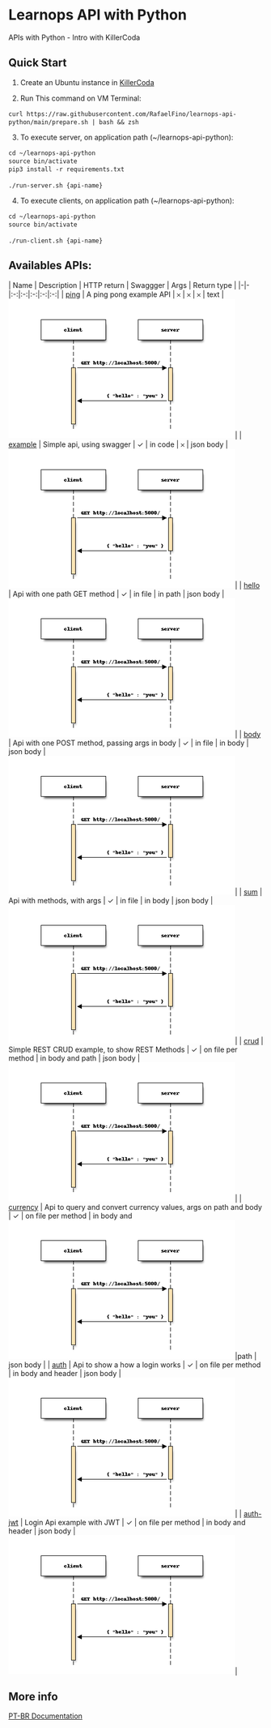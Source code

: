 # Learnops API with Python
APIs with Python - Intro with KillerCoda

## Quick Start
1. Create an Ubuntu instance in [KillerCoda](https://killercoda.com/playgrounds/scenario/ubuntu)

2. Run This command on VM Terminal:
```
curl https://raw.githubusercontent.com/RafaelFino/learnops-api-python/main/prepare.sh | bash && zsh
```

3. To execute server, on application path (~/learnops-api-python):
```
cd ~/learnops-api-python
source bin/activate
pip3 install -r requirements.txt

./run-server.sh {api-name}
```

4. To execute clients, on application path (~/learnops-api-python):
```
cd ~/learnops-api-python
source bin/activate

./run-client.sh {api-name}
```

## Availables APIs:
| Name | Description | HTTP return | Swaggger | Args | Return type |
|-|-|:-:|:-:|:-:|:-:|:-:| 
| [ping](https://github.com/RafaelFino/learnops-api-python/tree/main/app/ping) | A ping pong example API | &#x10102; | &#x10102; | &#x10102; | text | ![ping](https://github.com/RafaelFino/learnops-api-python/raw/main/doc/images/ping.png)|
| [example](https://github.com/RafaelFino/learnops-api-python/tree/main/app/example) | Simple api, using swagger | &#x2713; | in code | &#x10102; | json body | ![ping](https://github.com/RafaelFino/learnops-api-python/raw/main/doc/images/ping.png)|
| [hello](https://github.com/RafaelFino/learnops-api-python/tree/main/app/hello) | Api with one path GET method | &#x2713; | in file | in path | json body | ![ping](https://github.com/RafaelFino/learnops-api-python/raw/main/doc/images/ping.png)|
| [body](https://github.com/RafaelFino/learnops-api-python/tree/main/app/body) | Api with one POST method, passing args in body | &#x2713; | in file | in body | json body | ![ping](https://github.com/RafaelFino/learnops-api-python/raw/main/doc/images/ping.png)|
| [sum](https://github.com/RafaelFino/learnops-api-python/tree/main/app/sum) | Api with methods, with args | &#x2713; | in file | in body | json body | ![ping](https://github.com/RafaelFino/learnops-api-python/raw/main/doc/images/ping.png)|
| [crud](https://github.com/RafaelFino/learnops-api-python/tree/main/app/crud) | Simple REST CRUD example, to show REST Methods | &#x2713; | on file per method | in body and path | json body | ![ping](https://github.com/RafaelFino/learnops-api-python/raw/main/doc/images/ping.png)|
| [currency](https://github.com/RafaelFino/learnops-api-python/tree/main/app/currency) | Api to query and convert currency values, args on path and body | &#x2713; | on file per method | in body and  ![ping](https://github.com/RafaelFino/learnops-api-python/raw/main/doc/images/ping.png)|path | json body |
| [auth](https://github.com/RafaelFino/learnops-api-python/tree/main/app/auth) | Api to show a how a login works | &#x2713; | on file per method | in body and header | json body | ![ping](https://github.com/RafaelFino/learnops-api-python/raw/main/doc/images/ping.png)|
| [auth-jwt](https://github.com/RafaelFino/learnops-api-python/tree/main/app/auth-jwt) | Login Api example with JWT | &#x2713; | on file per method | in body and header | json body | ![ping](https://github.com/RafaelFino/learnops-api-python/raw/main/doc/images/ping.png)|

## More info
[PT-BR Documentation](https://github.com/RafaelFino/learnops-api-python/blob/main/doc/index-PT-BR.md)
